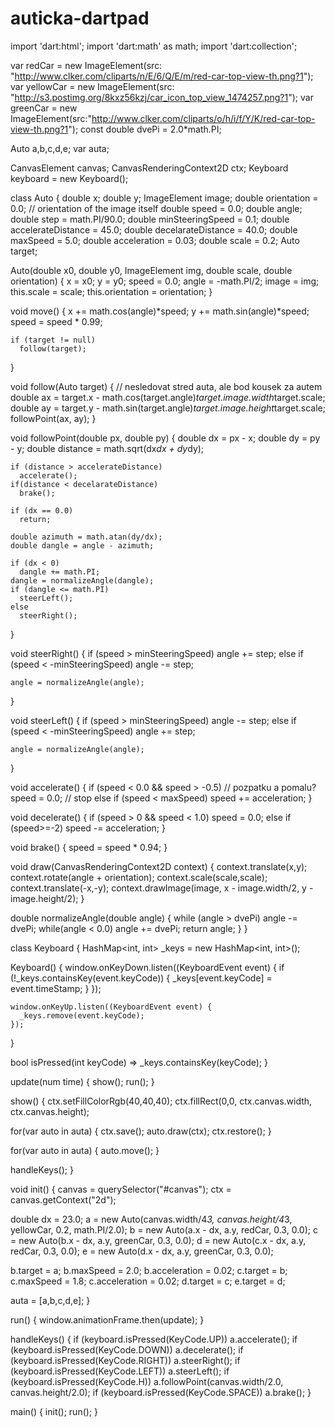 # auticka-dartpad

import 'dart:html';
import 'dart:math' as math;
import 'dart:collection';

var redCar = new ImageElement(src: "http://www.clker.com/cliparts/n/E/6/Q/E/m/red-car-top-view-th.png?1");
var yellowCar = new ImageElement(src: "http://s3.postimg.org/8kxz56kzj/car_icon_top_view_1474257.png?1");
var greenCar = new ImageElement(src:"http://www.clker.com/cliparts/o/h/i/f/Y/K/red-car-top-view-th.png?1");
const double dvePi = 2.0*math.PI;

Auto a,b,c,d,e;
var auta;

CanvasElement canvas;
CanvasRenderingContext2D ctx;
Keyboard keyboard = new Keyboard();

class Auto {
  double x;
  double y;
  ImageElement image;
  double orientation = 0.0; // orientation of the image itself
  double speed = 0.0;
  double angle;
  double step = math.PI/90.0;
  double minSteeringSpeed = 0.1;
  double accelerateDistance = 45.0;
  double decelarateDistance = 40.0;
  double maxSpeed = 5.0;
  double acceleration = 0.03;
  double scale = 0.2;
  Auto target;

  Auto(double x0, double y0, ImageElement img, double scale, double orientation) {
    x = x0;
    y = y0;
    speed = 0.0;
    angle = -math.PI/2;
    image = img;
    this.scale = scale;
    this.orientation = orientation;
  }

  void move() {
    x += math.cos(angle)*speed;
    y += math.sin(angle)*speed;
    speed = speed * 0.99;

    if (target != null)
      follow(target);
  }

  void follow(Auto target) {
		// nesledovat stred auta, ale bod kousek za autem
		double ax = target.x - math.cos(target.angle)*target.image.width*target.scale;
    double ay = target.y - math.sin(target.angle)*target.image.height*target.scale;
    followPoint(ax, ay);
  }
    
  void followPoint(double px, double py) {
    double dx = px - x;
    double dy = py - y;
    double distance = math.sqrt(dx*dx + dy*dy);

    if (distance > accelerateDistance)
      accelerate();
    if(distance < decelarateDistance)
      brake();

    if (dx == 0.0)
      return;

    double azimuth = math.atan(dy/dx);
    double dangle = angle - azimuth;
    
    if (dx < 0)
      dangle += math.PI;
    dangle = normalizeAngle(dangle);
    if (dangle <= math.PI)
      steerLeft();
    else
      steerRight();
  }

  void steerRight() {
    if (speed > minSteeringSpeed)
      angle += step;
    else if (speed < -minSteeringSpeed)
      angle -= step;

    angle = normalizeAngle(angle);
  }

  void steerLeft() {
    if (speed > minSteeringSpeed)
      angle -= step;
    else if (speed < -minSteeringSpeed)
      angle += step;

    angle = normalizeAngle(angle);
  }

  void accelerate() {
    if (speed < 0.0 && speed > -0.5) // pozpatku a pomalu?
      speed = 0.0; // stop
    else if (speed < maxSpeed)
      speed += acceleration;
  }

  void decelerate() {
    if (speed > 0 && speed < 1.0)
      speed = 0.0;
    else if (speed>=-2)
      speed -= acceleration;
  }

  void brake() {
    speed = speed * 0.94;
  }

  void draw(CanvasRenderingContext2D context) {
    context.translate(x,y);
    context.rotate(angle + orientation);
    context.scale(scale,scale);
    context.translate(-x,-y);
    context.drawImage(image, x - image.width/2, y - image.height/2);
  }

  double normalizeAngle(double angle) {
    while (angle > dvePi)
        angle -= dvePi;
    while(angle < 0.0)
      angle += dvePi;
    return angle;
  }
}

class Keyboard {
  HashMap<int, int> _keys = new HashMap<int, int>();

  Keyboard() {
    window.onKeyDown.listen((KeyboardEvent event) {
      if (!_keys.containsKey(event.keyCode)) {
        _keys[event.keyCode] = event.timeStamp;
      }
    });

    window.onKeyUp.listen((KeyboardEvent event) {
      _keys.remove(event.keyCode);
    });
  }

  bool isPressed(int keyCode) => _keys.containsKey(keyCode);
}

update(num time) {
  show();
  run();
}

show() {
  ctx.setFillColorRgb(40,40,40);
  ctx.fillRect(0,0, ctx.canvas.width, ctx.canvas.height);

  for(var auto in auta) {
    ctx.save();
    auto.draw(ctx);
    ctx.restore();
  }

  for(var auto in auta) {
    auto.move();
  }

  handleKeys();
}

void init() {
	canvas = querySelector("#canvas");
  ctx = canvas.getContext("2d");

  double dx = 23.0;
  a = new Auto(canvas.width/4*3, canvas.height/4*3, yellowCar, 0.2, math.PI/2.0);
  b = new Auto(a.x - dx, a.y, redCar, 0.3, 0.0);
  c = new Auto(b.x - dx, a.y, greenCar, 0.3, 0.0);
  d = new Auto(c.x - dx, a.y, redCar, 0.3, 0.0);
  e = new Auto(d.x - dx, a.y, greenCar, 0.3, 0.0);


  b.target = a;
  b.maxSpeed = 2.0;
  b.acceleration = 0.02;
  c.target = b;
  c.maxSpeed = 1.8;
  c.acceleration = 0.02;
  d.target = c;
  e.target = d;

  auta = [a,b,c,d,e];
}

run() {
  window.animationFrame.then(update);
}

handleKeys() {
  if (keyboard.isPressed(KeyCode.UP))
    a.accelerate();
  if (keyboard.isPressed(KeyCode.DOWN))
    a.decelerate();
  if (keyboard.isPressed(KeyCode.RIGHT))
    a.steerRight();
  if (keyboard.isPressed(KeyCode.LEFT))
    a.steerLeft();
  if (keyboard.isPressed(KeyCode.H))
    a.followPoint(canvas.width/2.0, canvas.height/2.0);
  if (keyboard.isPressed(KeyCode.SPACE))
    a.brake();
}

main() {
  init();
  run();
}
